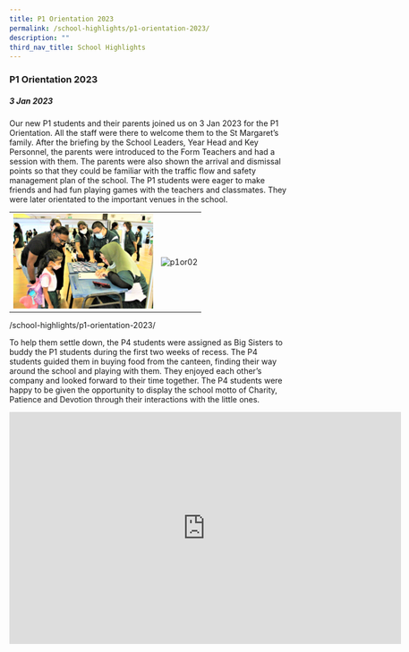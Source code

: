 ```yaml
---
title: P1 Orientation 2023
permalink: /school-highlights/p1-orientation-2023/
description: ""
third_nav_title: School Highlights
---
```

### P1 Orientation 2023

##### 3 Jan 2023

Our new P1 students and their parents joined us on 3 Jan 2023 for the P1 Orientation. All the staff were there to welcome them to the St Margaret’s family. After the briefing by the School Leaders, Year Head and Key Personnel, the parents were introduced to the Form Teachers and had a session with them. The parents were also shown the arrival and dismissal points so that they could be familiar with the traffic flow and safety management plan of the school. The P1 students were eager to make friends and had fun playing games with the teachers and classmates. They were later orientated to the important venues in the school.  

<table>
<tbody><tr>
<td><img alt="p1or01" src="/images/P1 Orientation 2023/p1or_01.jpg" style="width:250px;height:170px;"> </td>
<td><img alt="p1or02" src="/school-highlights/p1-orientation-2023/p1or_02.jpg" style="width:250px;height:170px;"> </td>
</tr></tbody></table>	
 
 /school-highlights/p1-orientation-2023/

To help them settle down, the P4 students were assigned as Big Sisters to buddy the P1 students during the first two weeks of recess. The P4 students guided them in buying food from the canteen, finding their way around the school and playing with them. They enjoyed each other’s company and looked forward to their time together. The P4 students were happy to be given the opportunity to display the school motto of Charity, Patience and Devotion through their interactions with the little ones.

<iframe width="700" height="415" src="https://www.youtube.com/embed/2gdlmg9q1jY" title="YouTube video player" frameborder="0" allow="accelerometer; autoplay; clipboard-write; encrypted-media; gyroscope; picture-in-picture; web-share" allowfullscreen=""></iframe>